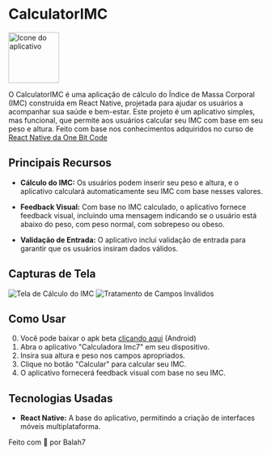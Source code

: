 # CalculatorIMC

<img src="https://i.imgur.com/r6M3Sxd.png" width="100" height="100" alt="Icone do aplicativo">

O CalculatorIMC é uma aplicação de cálculo do Índice de Massa Corporal (IMC) construída em React Native, projetada para ajudar os usuários a acompanhar sua saúde e bem-estar. Este projeto é um aplicativo simples, mas funcional, que permite aos usuários calcular seu IMC com base em seu peso e altura.
Feito com base nos conhecimentos adquiridos no curso de <a href="https://www.youtube.com/watch?v=Y8tP1jbRYHY&list=PLdDT8if5attEd4sRnZBIkNihR-_tE612_" target="_blank">React Native da One Bit Code</a>

## Principais Recursos

-   **Cálculo do IMC:** Os usuários podem inserir seu peso e altura, e o aplicativo calculará automaticamente seu IMC com base nesses valores.

-   **Feedback Visual:** Com base no IMC calculado, o aplicativo fornece feedback visual, incluindo uma mensagem indicando se o usuário está abaixo do peso, com peso normal, com sobrepeso ou obeso.

-   **Validação de Entrada:** O aplicativo inclui validação de entrada para garantir que os usuários insiram dados válidos.

## Capturas de Tela

![Tela de Cálculo do IMC](https://media.discordapp.net/attachments/1026934425272991854/1163133127112261813/IMG-20231015-WA0000.jpg?ex=653e7723&is=652c0223&hm=5afe28fac2458732287ff3af6ffb40bdb0392632e8d97d756c848db58484a8cc&=&width=325&height=668)
![Tratamento de Campos Inválidos](https://media.discordapp.net/attachments/1026934425272991854/1163133127644946563/Screenshot_20231015_000928_Expo_Go.jpg?ex=653e7723&is=652c0223&hm=e3f8a14aa7365a264d0c4d750e51f4e778a49075afd36cbbbf8cbb1105f885ba&=&width=301&height=668)

## Como Usar

0. Você pode baixar o apk beta <a href="https://www.mediafire.com/file/0qnqtc9xnbb6poq/calculadoraImc.apk/file" target="_blank">clicando aqui</a> (Android)
1. Abra o aplicativo "Calculadora Imc7" em seu dispositivo.
2. Insira sua altura e peso nos campos apropriados.
3. Clique no botão "Calcular" para calcular seu IMC.
4. O aplicativo fornecerá feedback visual com base no seu IMC.

## Tecnologias Usadas

-   **React Native:** A base do aplicativo, permitindo a criação de interfaces móveis multiplataforma.

Feito com 🍬 por Balah7

